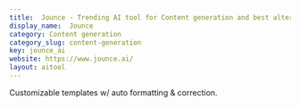 ```yaml
---
title:  Jounce - Trending AI tool for Content generation and best alternatives
display_name:  Jounce
category: Content generation
category_slug: content-generation
key: jounce_ai
website: https://www.jounce.ai/
layout: aitool
---
```


Customizable templates w/ auto formatting & correction.
